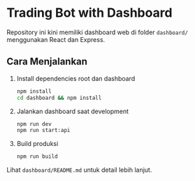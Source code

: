 # Trading Bot with Dashboard

Repository ini kini memiliki dashboard web di folder `dashboard/` menggunakan React dan Express.

## Cara Menjalankan

1. Install dependencies root dan dashboard
   ```bash
   npm install
   cd dashboard && npm install
   ```
2. Jalankan dashboard saat development
   ```bash
   npm run dev
   npm run start:api
   ```
3. Build produksi
   ```bash
   npm run build
   ```

Lihat `dashboard/README.md` untuk detail lebih lanjut.
